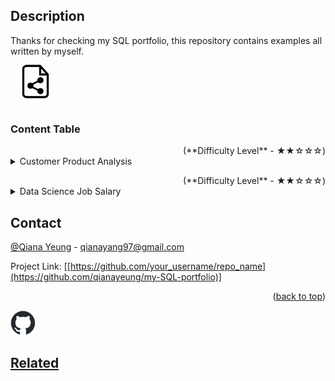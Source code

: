 <h2>Description</h2>
Thanks for checking my SQL portfolio, this repository contains examples all written by myself. 

<!-- PROJECT LOGO -->
<br />
<div align="left">
     <a href="https://github.com/qianayeung/my-SQL-portfolio">
         <img src="file icon.png" alt="Logo" width="80" height="80">

  </a>

  <h3 align="left">Content Table</h3>

  </p>
</div>

</details>
<!DOCTYPE html> 
<html>
<body>
<!-- Customer Product Analysis -->
     <div align="right">(<a>**Difficulty Level** -  ★★☆☆☆</a>)</div>
<details>
  <summary>Customer Product Analysis</summary>
  <ol>
  <ul>
    <li>Customer Data Exbtract</li> 
    <li>Using SELECT * FROM to:</li>
      <li>Select customers order by Country and City</li>
      <li>Select customers who are from Non-Germany countries</li>
      <li>Select customers from a city that starts with the letter 'b' and ends with the letter 's'</li>
      <li>Select customers from a city that starts with the letter 'a'</li>
      <li>Select customers whose names start with 'b', 'p' or 's'</li>
      <li>Select customers whose names start with 'b', 'p' or 's'</li>
      <li>Select all products with ProductNames between 'Côte de Blaye' and 'Geitost'
  </details>

        
  </p>
</div>
<!DOCTYPE html> 
<html>
<body>
<!-- Data Science Job Salary -->
     <div align="right">(<a>**Difficulty Level** -  ★★☆☆☆</a>)</div>
<details>
 <summary>Data Science Job Salary</summary>
 <ol>
 <ul>
    <li>Showcased the table of different data science jobs & salary</li> 
    <li>Using SELECT * FROM to extract data based on job_title salary in a descending order</li>
    <li>Using SELECT AS to rename job_title salary as current salary, salary_currency as currency</li>
    <li>Specifying multiple values using SELECT * FROM and WHERE IN to extract Data Job Salary that falls on employment_type of Data Analyst, Data Scientist and Data Engineer</li>
     

<p align="right">(<a href="#readme-top">back to top</a>)</p>
   

</details>
<!DOCTYPE html> 
<html>
<body>

<!-- CONTACT -->
## Contact

[@Qiana Yeung]([https://twitter.com/your_username](https://twitter.com/QianaY15132)) - qianayang97@gmail.com

Project Link: [[https://github.com/your_username/repo_name](https://github.com/qianayeung/my-SQL-portfolio)]

<p align="right">(<a href="#readme-top">back to top</a>)</p>


<div align="left">
     <a href="https://github.com/qianayeung/my-SQL-portfolio/blob/main/github-mark.png">
         <img src="github-mark.png" alt="Logo" width="40" height="40"><h2><a href="https://github.com/qianayeung/my_python_projects/edit/Sales-Analysis/README.md">Related</a><h2>
   
